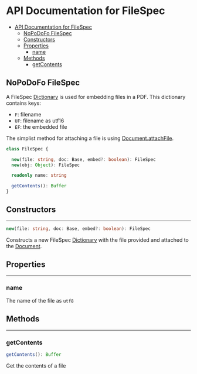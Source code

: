 # API Documentation for FileSpec

- [API Documentation for FileSpec](#api-documentation-for-filespec)
  - [NoPoDoFo FileSpec](#nopodofo-filespec)
  - [Constructors](#constructors)
  - [Properties](#properties)
    - [name](#name)
  - [Methods](#methods)
    - [getContents](#getcontents)

## NoPoDoFo FileSpec

A FileSpec [Dictionary](./dictionary.md) is used for embedding files in a PDF. This dictionary contains keys:

- `F`:  filename
- `UF`: filename as utf16
- `EF`: the embedded file
 
The simplist method for attaching a file is using [Document.attachFile](./document.md#attachfile).

```typescript
class FileSpec {

  new(file: string, doc: Base, embed?: boolean): FileSpec
  new(obj: Object): FileSpec

  readonly name: string

  getContents(): Buffer
}
```

## Constructors
---------------

```typescript
new(file: string, doc: Base, embed?: boolean): FileSpec
```
Constructs a new FileSpec [Dictionary](./dictionary.md) with the file provided and attached to the [Document](./document.md).

## Properties
-------------

### name
The name of the file as `utf8`

## Methods
---------

### getContents

```typescript
getContents(): Buffer
```

Get the contents of a file